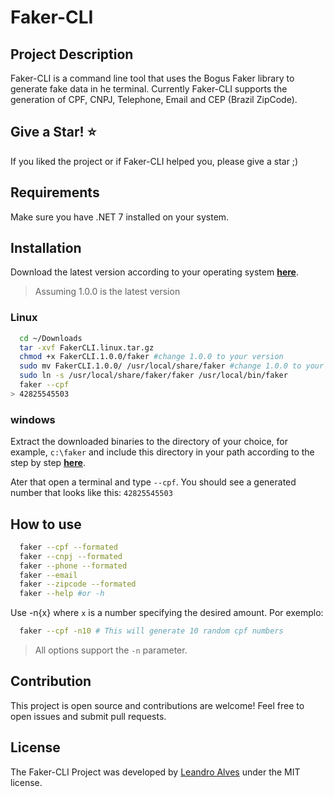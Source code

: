 # Faker-CLI

## Project Description

Faker-CLI is a command line tool that uses the Bogus Faker library to generate fake data in he terminal. Currently Faker-CLI supports the generation of CPF, CNPJ, Telephone, Email and CEP (Brazil ZipCode).

## Give a Star! ⭐
If you liked the project or if Faker-CLI helped you, please give a star ;)

## Requirements

Make sure you have .NET 7 installed on your system.

## Installation
Download the latest version according to your operating system [**here**](https://github.com/leandrodasilvaalves/faker-cli/releases).

> Assuming 1.0.0 is the latest version

### Linux

```bash
  cd ~/Downloads
  tar -xvf FakerCLI.linux.tar.gz
  chmod +x FakerCLI.1.0.0/faker #change 1.0.0 to your version
  sudo mv FakerCLI.1.0.0/ /usr/local/share/faker #change 1.0.0 to your version
  sudo ln -s /usr/local/share/faker/faker /usr/local/bin/faker
  faker --cpf
> 42825545503
```

### windows
Extract the downloaded binaries to the directory of your choice, for example, `c:\faker` and include this directory in your path according to the step by step [**here**](https://learn.microsoft.com/en-us/previous-versions/office/developer/sharepoint-2010/ee537574(v=office.14)#to-add-a-path-to-the-path-environment-variable).

Ater that open a terminal and type `--cpf`. You should see a generated number that looks like this: `42825545503`

## How to use
```bash
  faker --cpf --formated
  faker --cnpj --formated
  faker --phone --formated
  faker --email
  faker --zipcode --formated  
  faker --help #or -h
```
Use -n{x} where `x` is a number specifying the desired amount. Por exemplo:
``` bash
  faker --cpf -n10 # This will generate 10 random cpf numbers
```
> All options support the `-n` parameter.

## Contribution
This project is open source and contributions are welcome! Feel free to open issues and submit pull requests.

## License
The Faker-CLI Project was developed by [Leandro Alves](https://github.com/leandrodasilvaalves) under the MIT license.